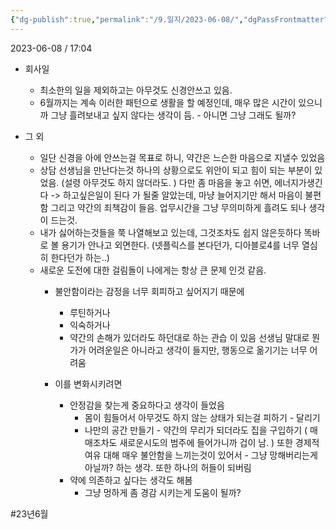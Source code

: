 ```yaml
---
{"dg-publish":true,"permalink":"/9.일지/2023-06-08/","dgPassFrontmatter":true}
---
```




2023-06-08 / 17:04 

- 회사일
	- 최소한의 일을 제외하고는 아무것도 신경안쓰고 있음.
	- 6월까지는 계속 이러한 패턴으로 생활을 할 예정인데, 매우 많은 시간이 있으니까 그냥 흘려보내고 싶지 않다는 생각이 듬. - 아니면 그냥 그래도 될까?

- 그 외 
	- 일단 신경을 아에 안쓰는걸 목표로 하니, 약간은 느슨한 마음으로 지낼수 있었음
	- 상담 선생님을 만난다는것 하나의 상황으로도 위안이 되고 힘이 되는 부분이 있었음. 
	  (설령 아무것도 하지 않더라도. )
	  다만 좀 마음을 놓고 쉬면, 에너지가생긴다 -> 하고싶은일이 된다 가 될줄 알았는데, 마냥 늘어지기만 해서 마음이 불편함
	  그리고 약간의 죄책감이 들음. 업무시간을 그냥 무의미하게 흘려도 되나 생각이 드는것.
	- 내가 싫어하는것들을 쭉 나열해보고 있는데, 그것조차도 쉽지 않은듯하다 똑바로 볼 용기가 안나고 외면한다. (넷플릭스를 본다던가, 디아블로4를 너무 열심히 한다던가 하는..)
	- 새로운 도전에 대한 걸림돌이 나에게는 항상 큰 문제 인것 같음.
		- 불안함이라는 감정을 너무 회피하고 싶어지기 때문에
			- 루틴하거나
			- 익숙하거나
			- 약간의 손해가 있더라도 하던대로 하는 관습
		  이 있음 선생님 말대로 뭔가가 어려운일은 아니라고 생각이 들지만, 행동으로 옮기기는 너무 어려움
		  
		- 이를 변화시키려면
			- 안정감을 찾는게 중요하다고 생각이 들었음
				- 몸이 힘들어서 아무것도 하지 않는 상태가 되는걸 피하기 - 달리기
				- 나만의 공간 만들기 - 약간의 무리가 되더라도 집을 구입하기
				  ( 매매조차도 새로운시도의 범주에 들어가니까 겁이 남. )
				  또한 경제적 여유 대해 매우 불안함을 느끼는것이 있어서 - 그냥 망해버리는게 아닐까? 하는 생각. 또한 하나의 허들이 되버림
			- 약에 의존하고 싶다는 생각도 해봄
				- 그냥 멍하게 좀 경감 시키는게 도움이 될까?

#23년6월
